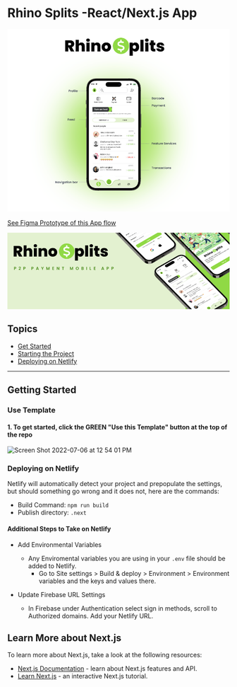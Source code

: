 # Rhino Splits -React/Next.js App
![Alt text for the image](/public/App_Rhino.png)


[See Figma Prototype of this App flow](https://www.figma.com/proto/BY1IvjAWacq8Oh0x9QBgGN/Rhino-SPlit?page-id=0%3A1&type=design&node-id=5-2&viewport=-696%2C1447%2C1&t=mGRUv86ySbehRxHo-1&scaling=scale-down&starting-point-node-id=5%3A2&mode=design)

![Alt text for the image](/public/app_wide.png)


## Topics
- [Get Started](#get-started)
- [Starting the Project](#starting-the-project)
- [Deploying on Netlify](#deploying-on-netlify)
___
## Getting Started
### Use Template
#### 1. To get started, click the GREEN "Use this Template" button at the top of the repo
<img width="915" alt="Screen Shot 2022-07-06 at 12 54 01 PM" src="/app_wide.png">

### Deploying on Netlify
Netlify will automatically detect your project and prepopulate the settings, but should something go wrong and it does not, here are the commands:

- Build Command: `npm run build`
- Publish directory: `.next`

#### Additional Steps to Take on Netlify
- Add Environmental Variables
    - Any Enviromental variables you are using in your `.env` file should be added to Netlify. 
        - Go to Site settings > Build & deploy > Environment > Environment variables and the keys and values there.

- Update Firebase URL Settings
    - In Firebase under Authentication select sign in methods, scroll to Authorized domains. Add your Netlify URL.
        
## Learn More about Next.js
To learn more about Next.js, take a look at the following resources:

- [Next.js Documentation](https://nextjs.org/docs) - learn about Next.js features and API.
- [Learn Next.js](https://nextjs.org/learn) - an interactive Next.js tutorial.
